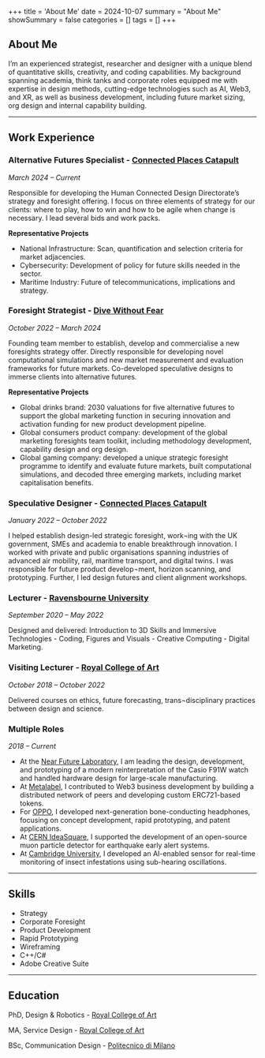 +++
title = 'About Me'
date = 2024-10-07
summary = "About Me"
showSummary = false
categories = []
tags = []
+++
## About Me
I’m an experienced strategist, researcher and designer with a unique blend of quantitative skills, creativity, and coding capabilities.
My background spanning academia, think tanks and corporate roles equipped me with expertise in design methods, cutting-edge technologies such as AI, Web3, and XR, as well as business development, including future market sizing, org design and internal capability building.

---

## Work Experience

### Alternative Futures Specialist - [Connected Places Catapult](https://cp.catapult.org.uk/who-we-are/) 
_March 2024 – Current_

Responsible for developing the Human Connected Design Directorate’s strategy and foresight offering. I focus on three elements of strategy for our clients: where to play, how to win and how to be agile when change is necessary. I lead several bids and work packs.

**Representative Projects**
- National Infrastructure: Scan, quantification and selection criteria for market adjacencies.
- Cybersecurity: Development of policy for future skills needed in the sector.
- Maritime Industry: Future of telecommunications, implications and strategy.

### Foresight Strategist - [Dive Without Fear](https://www.divewithoutfear.com/)  
_October 2022 – March 2024_  

Founding team member to establish, develop and commercialise a new foresights strategy offer. Directly responsible for developing novel computational simulations and new market measurement and evaluation frameworks for future markets. Co-developed speculative designs to immerse clients into alternative futures.

**Representative Projects**
- Global drinks brand: 2030 valuations for five alternative futures to support the global marketing function in securing innovation and activation funding for new product development pipeline.
- Global consumers product company: development of the global marketing foresights team toolkit, including methodology development, capability design and org design.
- Global gaming company: developed a unique strategic foresight programme to identify and evaluate future markets, built computational simulations, and decoded three emerging markets, including market capitalisation benefits.

### Speculative Designer - [Connected Places Catapult](https://cp.catapult.org.uk/who-we-are/)  
_January 2022 – October 2022_  

I helped establish design-led strategic foresight, work¬ing with the UK government, SMEs and academia to enable breakthrough innovation. I worked with private and public organisations spanning industries of advanced air mobility, rail, maritime transport, and digital twins. I was responsible for future product develop¬ment, horizon scanning, and prototyping. Further, I led design futures and client alignment workshops. 

### Lecturer - [Ravensbourne University](https://www.ravensbourne.ac.uk/)  
_September 2020 – May 2022_  

Designed and delivered: Introduction to 3D Skills and Immersive Technologies - Coding, Figures and Visuals - Creative Computing - Digital Marketing.

### Visiting Lecturer - [Royal College of Art](https://www.rca.ac.uk/)  
_October 2018 – October 2022_  

Delivered courses on ethics, future forecasting, trans¬disciplinary practices between design and science.

### Multiple Roles  
_2018 – Current_  

- At the [Near Future Laboratory](https://nearfuturelaboratory.com/), I am leading the design, development, and prototyping of a modern reinterpretation of the Casio F91W watch and handled hardware design for large-scale manufacturing. 
- At [Metalabel](https://www.metalabel.com/), I contributed to Web3 business development by building a distributed network of peers and developing custom ERC721-based tokens. 
- For [OPPO](), I developed next-generation bone-conducting headphones, focusing on concept development, rapid prototyping, and patent applications. 
- At [CERN IdeaSquare](https://www.oppo.com/), I supported the development of an open-source muon particle detector for earthquake early alert systems. 
- At [Cambridge University](https://www.cam.ac.uk/), I developed an AI-enabled sensor for real-time monitoring of insect infestations using sub-hearing oscillations. 


---

## Skills

- Strategy
- Corporate Foresight
- Product Development
- Rapid Prototyping
- Wireframing
- C++/C#
- Adobe Creative Suite

---

## Education

PhD, Design & Robotics - [Royal College of Art](https://www.rca.ac.uk/)  

MA, Service Design - [Royal College of Art](https://www.rca.ac.uk/)  

BSc, Communication Design - [Politecnico di Milano](https://www.polimi.it/)  